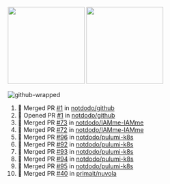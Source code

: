 <a href="https://github.com/notdodo"><img src="https://github-readme-stats.vercel.app/api?username=notdodo&count_private=true&theme=dark" height="180" /></a> <a href="https://github.com/notdodo"><img src="https://github-readme-stats.vercel.app/api/top-langs/?username=notdodo&langs_count=8&theme=dark&hide=tex,java,html,css&layout=compact" height="180" /></a>

![github-wrapped](https://github.com/notdodo/notdodo/assets/6991986/fb310ed4-7b6b-48dd-a447-4c85e6000edb)

<!--START_SECTION:activity-->
1. 🎉 Merged PR [#1](https://github.com/notdodo/github/pull/1) in [notdodo/github](https://github.com/notdodo/github)
2. 💪 Opened PR [#1](https://github.com/notdodo/github/pull/1) in [notdodo/github](https://github.com/notdodo/github)
3. 🎉 Merged PR [#73](https://github.com/notdodo/IAMme-IAMme/pull/73) in [notdodo/IAMme-IAMme](https://github.com/notdodo/IAMme-IAMme)
4. 🎉 Merged PR [#72](https://github.com/notdodo/IAMme-IAMme/pull/72) in [notdodo/IAMme-IAMme](https://github.com/notdodo/IAMme-IAMme)
5. 🎉 Merged PR [#96](https://github.com/notdodo/pulumi-k8s/pull/96) in [notdodo/pulumi-k8s](https://github.com/notdodo/pulumi-k8s)
6. 🎉 Merged PR [#92](https://github.com/notdodo/pulumi-k8s/pull/92) in [notdodo/pulumi-k8s](https://github.com/notdodo/pulumi-k8s)
7. 🎉 Merged PR [#93](https://github.com/notdodo/pulumi-k8s/pull/93) in [notdodo/pulumi-k8s](https://github.com/notdodo/pulumi-k8s)
8. 🎉 Merged PR [#94](https://github.com/notdodo/pulumi-k8s/pull/94) in [notdodo/pulumi-k8s](https://github.com/notdodo/pulumi-k8s)
9. 🎉 Merged PR [#95](https://github.com/notdodo/pulumi-k8s/pull/95) in [notdodo/pulumi-k8s](https://github.com/notdodo/pulumi-k8s)
10. 🎉 Merged PR [#40](https://github.com/primait/nuvola/pull/40) in [primait/nuvola](https://github.com/primait/nuvola)
<!--END_SECTION:activity-->
